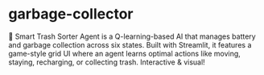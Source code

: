 # garbage-collector
🧠 Smart Trash Sorter Agent is a Q-learning-based AI that manages battery and garbage collection across six states. Built with Streamlit, it features a game-style grid UI where an agent learns optimal actions like moving, staying, recharging, or collecting trash. Interactive &amp; visual!

